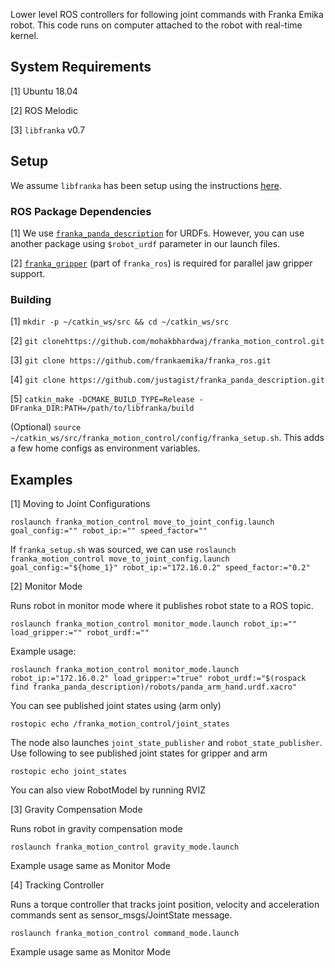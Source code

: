 Lower level ROS controllers for following joint commands with Franka Emika robot. This code runs on computer attached to the robot with real-time kernel. 

## System Requirements

[1] Ubuntu 18.04

[2] ROS Melodic

[3] `libfranka` v0.7

## Setup

We assume `libfranka` has been setup using the instructions [here](https://frankaemika.github.io/docs/installation_linux.html).  

### ROS Package Dependencies

[1] We use [`franka_panda_description`](https://github.com/justagist/franka_panda_description.git) for URDFs. However, you can use another package using `$robot_urdf` parameter in our launch files.

[2] [`franka_gripper`](https://github.com/frankaemika/franka_ros/tree/kinetic-devel/franka_gripper) (part of `franka_ros`) is required for parallel jaw gripper support.

### Building 

[1] ```mkdir -p ~/catkin_ws/src && cd ~/catkin_ws/src```

[2] ```git clonehttps://github.com/mohakbhardwaj/franka_motion_control.git```

[3] ```git clone https://github.com/frankaemika/franka_ros.git```

[4] ```git clone https://github.com/justagist/franka_panda_description.git```

[5] ```catkin_make -DCMAKE_BUILD_TYPE=Release -DFranka_DIR:PATH=/path/to/libfranka/build``` 


(Optional) ``source ~/catkin_ws/src/franka_motion_control/config/franka_setup.sh``. This adds a few home configs as environment variables.

## Examples
 
[1] Moving to Joint Configurations

```roslaunch franka_motion_control move_to_joint_config.launch goal_config:="" robot_ip:="" speed_factor=""```

If `franka_setup.sh` was sourced, we can use
```roslaunch franka_motion_control move_to_joint_config.launch goal_config:="${home_1}" robot_ip:="172.16.0.2" speed_factor:="0.2"```


[2] Monitor Mode

Runs robot in monitor mode where it publishes robot state to a ROS topic.

```roslaunch franka_motion_control monitor_mode.launch robot_ip:="" load_gripper:="" robot_urdf:="" ```

Example usage:

```roslaunch franka_motion_control monitor_mode.launch robot_ip:="172.16.0.2" load_gripper:="true" robot_urdf:="$(rospack find franka_panda_description)/robots/panda_arm_hand.urdf.xacro" ```

You can see published joint states using (arm only)

```rostopic echo /franka_motion_control/joint_states```

The node also launches `joint_state_publisher` and `robot_state_publisher`. Use following to see published joint states for gripper and arm

```rostopic echo joint_states``` 

You can also view RobotModel by running RVIZ


[3] Gravity Compensation Mode

Runs robot in gravity compensation mode

```roslaunch franka_motion_control gravity_mode.launch ```

Example usage same as Monitor Mode

[4] Tracking Controller

Runs a torque controller that tracks joint position, velocity and acceleration commands sent as sensor_msgs/JointState message.

```roslaunch franka_motion_control command_mode.launch```

Example usage same as Monitor Mode

